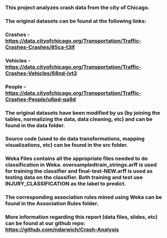 ### This project analyzes crash data from the city of Chicago.

### The original datasets can be found at the following links:

### Crashes - https://data.cityofchicago.org/Transportation/Traffic-Crashes-Crashes/85ca-t3if
### Vehicles - https://data.cityofchicago.org/Transportation/Traffic-Crashes-Vehicles/68nd-jvt3
### People - https://data.cityofchicago.org/Transportation/Traffic-Crashes-People/u6pd-qa9d

### The original datasets have been modified by us (by joining the tables, normalizing the data, data cleaning, etc) and can be found in the data folder.

### Source code (used to do data transformations, mapping visualizations, etc) can be found in the src folder.

### Weka Files contains all the appropriate files needed to do classification in Weka. oversampledtrain_strings.arff is used for training the classifier and final-test-NEW.arff is used as testing data on the classifier. Both training and test use INJURY_CLASSIFICATION as the label to predict.

### The corresponding association rules mined using Weka can be found in the Association Rules folder.

### More information regarding this report (data files, slides, etc) can be found at our github repo: https://github.com/ndarwich/Crash-Analysis
